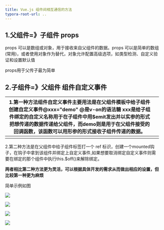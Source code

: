 ```yaml
---
title: Vue.js 组件间相互通信的方法
typora-root-url: ..
---
```


## 1.父组件=》子组件  props 

 

props 可以是数组或对象，用于接收来自父组件的数据。props 可以是简单的数组(常用)，或者使用对象作为替代，对象允许配置高级选项，如类型检测、自定义验证和设置默认值

props用于父传子最为简单

## 2.子组件=》父组件  组件自定义事件

 

| 1.第一种方法组件自定义事件主要用法是在父组件模板中给子组件创建自定义事件@xxx="demo" @是v-on的语法糖 xxx是给子组件绑定的自定义名称用于在子组件中用$emit发出并以实参的形式把想传递的数据传递给父组件，而demo则是用于在父组件接受的回调函数，该函数可以用形参的形式接收子组件传递的数据。 |      |
| ------------------------------------------------------------ | ---- |
|                                                              |      |

2.第二种方法是在父组件中给子组件标签打一个 ref 标识，创建一个mounted钩子，在钩子中拿到该组件并绑定上自定义事件,如果想要取消绑定自定义事件则需要在绑定的那个组件中执行this.$off()来解除绑定。

**两者相比第二种方法更为灵活，可以根据具体开发的需求从而做出相应的设置，但比较第一种更为麻烦**

简单示例如图

![](/imgs/$%7Bfiilename%7D/image-20220811003812809.png)

![](/imgs/$%7Bfiilename%7D/image-20220811003842550.png)

![](/imgs/$%7Bfiilename%7D/image-20220811003854015.png)

![](/imgs/$%7Bfiilename%7D/image-20220811003906556.png)